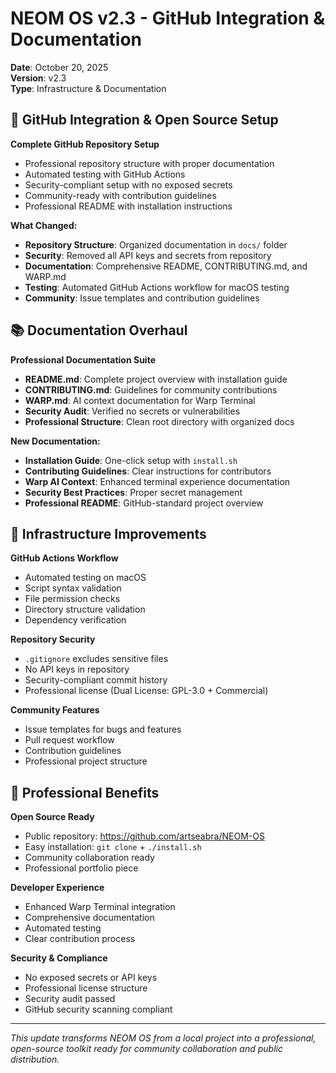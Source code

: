 # NEOM OS v2.3 - GitHub Integration & Documentation

**Date**: October 20, 2025  
**Version**: v2.3  
**Type**: Infrastructure & Documentation

## 🚀 GitHub Integration & Open Source Setup

**Complete GitHub Repository Setup**
- Professional repository structure with proper documentation
- Automated testing with GitHub Actions
- Security-compliant setup with no exposed secrets
- Community-ready with contribution guidelines
- Professional README with installation instructions

**What Changed:**
- **Repository Structure**: Organized documentation in `docs/` folder
- **Security**: Removed all API keys and secrets from repository
- **Documentation**: Comprehensive README, CONTRIBUTING.md, and WARP.md
- **Testing**: Automated GitHub Actions workflow for macOS testing
- **Community**: Issue templates and contribution guidelines

## 📚 Documentation Overhaul

**Professional Documentation Suite**
- **README.md**: Complete project overview with installation guide
- **CONTRIBUTING.md**: Guidelines for community contributions
- **WARP.md**: AI context documentation for Warp Terminal
- **Security Audit**: Verified no secrets or vulnerabilities
- **Professional Structure**: Clean root directory with organized docs

**New Documentation:**
- **Installation Guide**: One-click setup with `install.sh`
- **Contributing Guidelines**: Clear instructions for contributors
- **Warp AI Context**: Enhanced terminal experience documentation
- **Security Best Practices**: Proper secret management
- **Professional README**: GitHub-standard project overview

## 🔧 Infrastructure Improvements

**GitHub Actions Workflow**
- Automated testing on macOS
- Script syntax validation
- File permission checks
- Directory structure validation
- Dependency verification

**Repository Security**
- `.gitignore` excludes sensitive files
- No API keys in repository
- Security-compliant commit history
- Professional license (Dual License: GPL-3.0 + Commercial)

**Community Features**
- Issue templates for bugs and features
- Pull request workflow
- Contribution guidelines
- Professional project structure

## 🎯 Professional Benefits

**Open Source Ready**
- Public repository: https://github.com/artseabra/NEOM-OS
- Easy installation: `git clone` + `./install.sh`
- Community collaboration ready
- Professional portfolio piece

**Developer Experience**
- Enhanced Warp Terminal integration
- Comprehensive documentation
- Automated testing
- Clear contribution process

**Security & Compliance**
- No exposed secrets or API keys
- Professional license structure
- Security audit passed
- GitHub security scanning compliant

---

*This update transforms NEOM OS from a local project into a professional, open-source toolkit ready for community collaboration and public distribution.*
